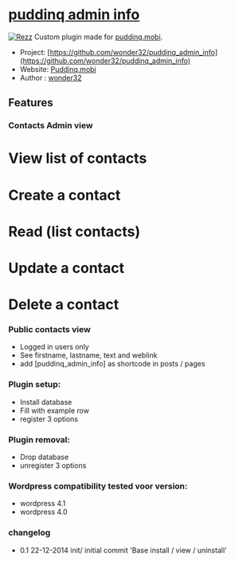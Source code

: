 # [puddinq admin info](http://rezz.nu)

[![Rezz](https://www.puddinq.mobi/wp-content/themes/puddinq/img/logo.gif)](http://www.puddinq.mobi)
Custom plugin made for [puddinq.mobi](http://puddinq.mobi).

* Project: [https://github.com/wonder32/puddinq_admin_info](https://github.com/wonder32/puddinq_admin_info)
* Website: [Puddinq.mobi](https://puddinq.mobi)
* Author : [wonder32](https://puddinq.mobi/wip/profiel/)

## Features

### Contacts Admin view
# View list of contacts
# Create a contact
# Read (list contacts)
# Update a contact
# Delete a contact

### Public contacts view
* Logged in users only
* See firstname, lastname, text and weblink
* add \[puddinq_admin_info\] as shortcode in posts / pages

### Plugin setup:
* Install database
* Fill with example row
* register 3 options 

### Plugin removal:
* Drop database
* unregister 3 options

### Wordpress compatibility tested voor version:
* wordpress 4.1
* wordpress 4.0

### changelog
* 0.1 22-12-2014 init/ initial commit 'Base install / view / uninstall'